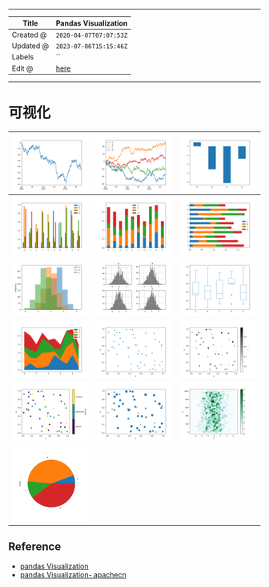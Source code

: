 -----

| Title     | Pandas Visualization                                 |
| --------- | ---------------------------------------------------- |
| Created @ | `2020-04-07T07:07:53Z`                               |
| Updated @ | `2023-07-06T15:15:46Z`                               |
| Labels    | \`\`                                                 |
| Edit @    | [here](https://github.com/junxnone/xwiki/issues/189) |

-----

# 可视化

| ![image](media/f1cdda40ce1d7bd7db048e66afea278d1ccc6c08.png) | ![image](media/093aa5642e42748d5e83c48f567a31dcf484e205.png) | ![image](media/f68bce24ab7fc42029cfbe6db3bbcec40e14a5fc.png) |
| ------------------------------------------------------------ | ------------------------------------------------------------ | ------------------------------------------------------------ |
| ![image](media/d9a6b6b9bb9e90383cc7cbeda93ad98a72fd94bd.png) | ![image](media/4f6f915fd4ff82abcc7753cbeb11dd1cd84840ca.png) | ![image](media/669a9936bff6e130bc080a1f532ed76ef53f7e5f.png) |
| ![image](media/f647fc27e3eafb2622bf644a17c2435b12aa6189.png) | ![image](media/8a755f3b5307a3548c53a40c4d12805bb1e1b629.png) | ![image](media/be26f46e41f012c19dbdb3b44ce00a75ca673cc6.png) |
| ![image](media/a6357631a0404427d9578a80e0913b22a3340a34.png) | ![image](media/38159d884a10ea866e88cd6e1b7cb659faa076c1.png) | ![image](media/8fb77c6db6cb2bcf5f5afcbb43cb82a97cde13e7.png) |
| ![image](media/0b805307e9bad63d3410b64e870abe09eb64d412.png) | ![image](media/e88250a3a488bca5cdd225ed2beb3f528ebc5358.png) | ![image](media/d25d1094c8ce44f6d1f8f97ec8661e630d50b8fe.png) |
| ![image](media/7039bdbda46e17758c67e1330b7e3814a521742f.png) |                                                              |                                                              |

## Reference

  - [pandas
    Visualization](https://pandas.pydata.org/pandas-docs/stable/user_guide/visualization.html)
  - [pandas Visualization-
    apachecn](http://pandas.apachecn.org/visualization.html)
